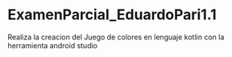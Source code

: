 # ExamenParcial_EduardoPari1.1
Realiza la creacion del Juego de colores en lenguaje kotlin con la herramienta android studio
